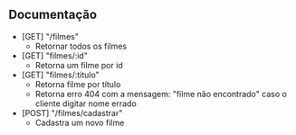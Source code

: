 ## Documentação

- [GET] "/filmes"
    * Retornar todos os filmes
- [GET] "filmes/:id"
    * Retorna um filme por id
- [GET] "filmes/:titulo"
    * Retorna filme por título
    * Retorna erro 404 com a mensagem: "filme não encontrado" caso o cliente digitar nome errado
- [POST] "/filmes/cadastrar"
    * Cadastra um novo filme